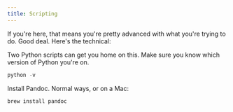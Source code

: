 ```yaml
---
title: Scripting
---
```


If you're here, that means you're pretty advanced with what you're trying to do. Good deal. Here's the technical:

Two Python scripts can get you home on this. Make sure you know which version of Python you're on. 

```python
python -v
```

Install Pandoc. Normal ways, or on a Mac:

```sh
brew install pandoc
```